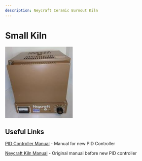```yaml
---
description: Neycraft Ceramic Burnout Kiln
---
```


# Small Kiln

![](../.gitbook/assets/image%20%2840%29.png)

## Useful Links

[PID Controller Manual](https://drive.google.com/open?id=1ovQMQQ7gxZzBNFkeDGTcoV1eUcMT1aSo) - Manual for new PID Controller

[Neycraft Kiln Manual](https://drive.google.com/open?id=16keMdt3azUtFpx0ax8TyIpzapcICosk5) - Original manual before new PID controller

